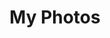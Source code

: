 ---
layout: profile-my-photos/profile-my-photos.liquid
title: My Photos
permalink: /he/profile/my-photos/
---
